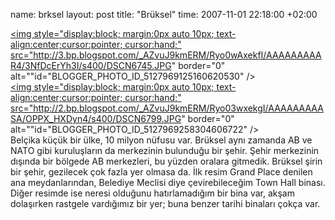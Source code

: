 name: brksel
layout: post
title: "Brüksel"
time: 2007-11-01 22:18:00 +02:00

<a href="http://3.bp.blogspot.com/_AZvuJ9kmERM/Ryo0wAxekfI/AAAAAAAAAR4/3NfDcErYh3I/s1600-h/DSCN6745.JPG"><img style="display:block; margin:0px auto 10px; text-align:center;cursor:pointer; cursor:hand;" src="http://3.bp.blogspot.com/_AZvuJ9kmERM/Ryo0wAxekfI/AAAAAAAAAR4/3NfDcErYh3I/s400/DSCN6745.JPG" border="0" alt=""id="BLOGGER_PHOTO_ID_5127969125160620530" /></a><br /><a href="http://2.bp.blogspot.com/_AZvuJ9kmERM/Ryo03wxekgI/AAAAAAAAASA/OPPX_HXDyn4/s1600-h/DSCN6799.JPG"><img style="display:block; margin:0px auto 10px; text-align:center;cursor:pointer; cursor:hand;" src="http://2.bp.blogspot.com/_AZvuJ9kmERM/Ryo03wxekgI/AAAAAAAAASA/OPPX_HXDyn4/s400/DSCN6799.JPG" border="0" alt=""id="BLOGGER_PHOTO_ID_5127969258304606722" /></a><br />Belçika küçük bir ülke, 10 milyon nüfusu var. Brüksel aynı zamanda AB ve NATO gibi kuruluşların da merkezinin bulunduğu bir şehir. Şehir merkezinin dışında bir bölgede AB merkezleri, bu yüzden oralara gitmedik. Brüksel şirin bir şehir, gezilecek çok fazla yer olmasa da. İlk resim Grand Place denilen ana meydanlarından, Belediye Meclisi diye çevirebileceğim Town Hall binası. Diğer resimde ise neresi olduğunu hatırlamadığım bir bina var, akşam dolaşırken rastgele vardığımız bir yer; buna benzer tarihi binaları çokça var.
